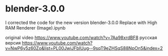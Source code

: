 # blender-3.0.0
I corrected the code for the new version blender-3.0.0
Replace with High RAM Renderer (Image).ipynb


original video https://www.youtube.com/watch?v=7Aa98xrdBF8
русская версия https://www.youtube.com/watch?v=NwP6y5z60Zo&list=PL00JwiJFbIUug--9sqT9eZHSqS88NpOn5&index=2
